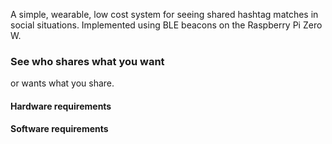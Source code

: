 A simple, wearable, low cost system for seeing shared hashtag matches in social situations. Implemented using BLE beacons on the Raspberry Pi Zero W.

### See who shares what you want  
or wants what you share.

#### Hardware requirements

#### Software requirements
